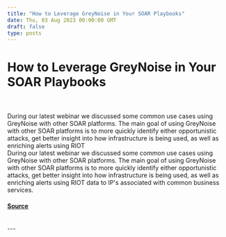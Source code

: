 ```yaml
---
title: "How to Leverage GreyNoise in Your SOAR Playbooks"
date: Thu, 03 Aug 2023 00:00:00 GMT
draft: false
type: posts
---
```

# How to Leverage GreyNoise in Your SOAR Playbooks

<br/>

<br/>
During our latest webinar we discussed some common use cases using GreyNoise with other SOAR platforms. The main goal of using GreyNoise with other SOAR platforms is to more quickly identify either opportunistic attacks, get better insight into how infrastructure is being used, as well as enriching alerts using RIOT
<br/>
During our latest webinar we discussed some common use cases using GreyNoise with other SOAR platforms. The main goal of using GreyNoise with other SOAR platforms is to more quickly identify either opportunistic attacks, get better insight into how infrastructure is being used, as well as enriching alerts using RIOT data to IP's associated with common business services.

#### [Source](https://www.greynoise.io/blog/how-to-leverage-greynoise-in-your-soar-playbooks-)

<br/>
---
